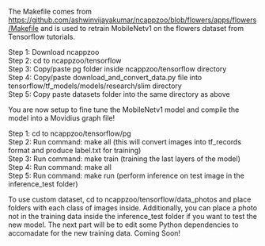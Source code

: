 The Makefile comes from https://github.com/ashwinvijayakumar/ncappzoo/blob/flowers/apps/flowers/Makefile and is used to retrain MobileNetv1 on the flowers dataset from Tensorflow tutorials.

Step 1: Download ncappzoo  
Step 2: cd to ncappzoo/tensorflow  
Step 3: Copy/paste pg folder inside ncappzoo/tensorflow directory  
Step 4: Copy/paste download_and_convert_data.py file into tensorflow/tf_models/models/research/slim directory  
Step 5: Copy paste datasets folder into the same directory as above 

You are now setup to fine tune the MobileNetv1 model and compile the model into a Movidius graph file!

Step 1: cd to ncappzoo/tensorflow/pg  
Step 2: Run command: make all (this will convert images into tf_records format and produce label.txt for training)  
Step 3: Run command: make train (training the last layers of the model)  
Step 4: Run command: make all   
Step 5: Run command: make run (perform inference on test image in the inference_test folder)  

To use custom dataset, cd to ncappzoo/tensorflow/data_photos and place folders with each class of images inside. Additionally, you can place a photo not in the training data inside the inference_test folder if you want to test the new model. 
The next part will be to edit some Python dependencies to accomadate for the new training data.
Coming Soon!

